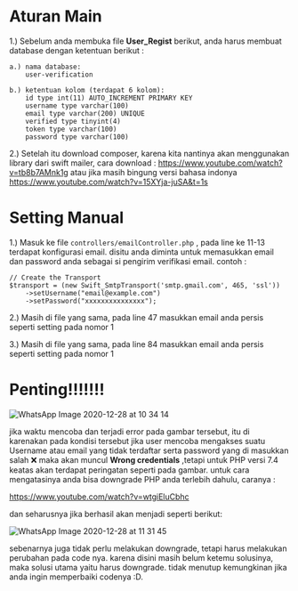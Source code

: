 # Aturan Main
1.) Sebelum anda membuka file **User_Regist** berikut, anda harus membuat database dengan ketentuan berikut :

    a.) nama database:
        user-verification

    b.) ketentuan kolom (terdapat 6 kolom):
        id type int(11) AUTO_INCREMENT PRIMARY KEY
        username type varchar(100)
        email type varchar(200) UNIQUE
        verified type tinyint(4)
        token type varchar(100)
        password type varchar(100)

2.) Setelah itu download composer, karena kita nantinya akan menggunakan library dari swift mailer, cara download : https://www.youtube.com/watch?v=tb8b7AMnk1g atau jika masih bingung versi bahasa indonya https://www.youtube.com/watch?v=15XYja-juSA&t=1s

# Setting Manual 
1.) Masuk ke file `controllers/emailController.php` , pada line ke 11-13 terdapat konfigurasi email. disitu anda diminta untuk memasukkan email dan password anda sebagai si pengirim verifikasi email. contoh :

    // Create the Transport
    $transport = (new Swift_SmtpTransport('smtp.gmail.com', 465, 'ssl'))
        ->setUsername("email@example.com")
        ->setPassword("xxxxxxxxxxxxxxx");

2.) Masih di file yang sama, pada line 47 masukkan email anda persis seperti setting pada nomor 1

3.) Masih di file yang sama, pada line 84 masukkan email anda persis seperti setting pada nomor 1


# Penting!!!!!!!
![WhatsApp Image 2020-12-28 at 10 34 14](https://user-images.githubusercontent.com/61005674/103190503-d4de4c80-4903-11eb-9001-60db00075f9e.jpeg)

jika waktu mencoba dan terjadi error pada gambar tersebut, itu di karenakan pada kondisi tersebut jika user mencoba mengakses suatu Username atau email yang tidak terdaftar serta password yang di masukkan salah ❌ maka akan muncul  **Wrong credentials** ,tetapi untuk PHP versi 7.4 keatas akan terdapat peringatan seperti pada gambar. untuk cara mengatasinya anda bisa downgrade PHP anda terlebih dahulu, caranya : 

https://www.youtube.com/watch?v=wtgiEluCbhc

dan seharusnya jika berhasil akan menjadi seperti berikut: 

![WhatsApp Image 2020-12-28 at 11 31 45](https://user-images.githubusercontent.com/61005674/103190656-7e254280-4904-11eb-85c3-8d7c47f1e551.jpeg)

sebenarnya juga tidak perlu melakukan downgrade, tetapi harus melakukan perubahan pada code nya. karena disini masih belum ketemu solusinya, maka solusi utama yaitu harus downgrade. tidak menutup kemungkinan jika anda ingin memperbaiki codenya :D.
